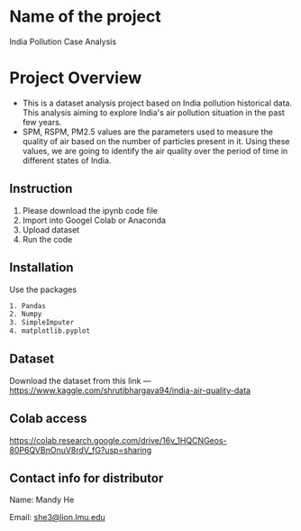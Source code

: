 # Name of the project 
India Pollution Case Analysis

# Project Overview
- This is a dataset analysis project based on India pollution historical data. This analysis aiming to explore India's air pollution situation in the past few years. 
- SPM, RSPM, PM2.5 values are the parameters used to measure the quality of air based on the number of particles present in it. Using these values, we are going to identify the air quality over the period of time in different states of India.

## Instruction
1. Please download the ipynb code file
2. Import into Googel Colab or Anaconda
3. Upload dataset
4. Run the code

## Installation

Use the packages 

```bash
1. Pandas
2. Numpy
3. SimpleImputer
4. matplotlib.pyplot
```

## Dataset
Download the dataset from this link — https://www.kaggle.com/shrutibhargava94/india-air-quality-data

## Colab access
https://colab.research.google.com/drive/16v_1HQCNGeos-80P6QVBnOnuV8rdV_fG?usp=sharing

## Contact info for distributor
Name: Mandy He

Email: she3@lion.lmu.edu

